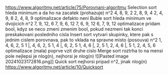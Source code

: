 https://www.algoritmy.net/article/75/Porovnani-algoritmu
Selection sort
	hleda minimum a da ho na zacatek (prohazuje)
	n^2
	4, 8, 9, 2
	2, 8, 9, 4
	2, 4, 9, 8
	2, 4, 8, 9
	optimalizace defakto neni
Buble sort
	hleda minimum ve dvojicich
	n^2
	7, 9, 12, 6
	7, 9, 6, 12
	7, 6, 9, 12
	6, 7, 9, 12
	optimalizace
		pridam bool, kdyz se neco zmeni zmenim bool, pokud nezmeni tak konci
		preskakovani posledniho cisla
Insert sort
	vytvari skupinky, ktere pak s jednim cislem porovnava, pak to vklada na spravne misto (posouva)
	n^2
	1, 4, 6, 2, 5
	1 |, 4, 6, 2, 5
	1, 4 |, 6, 2, 5
	1, 4, 6 |, 2, 5
	1, 2, 4, 6 |, 5
	1, 2, 4, 5, 6
	optimalizace (mala)
		poprve vzit druhe cislo
Merge sort
	roztrha to na mensi pole
	nejlepsi je nlog(n), nejhorsi je nlog(n)
	![[Pasted image 20241023172816.png]]
Quick sort
	nejhorsi pripad n^2, jinak nlog(n)
	https://www.algoritmy.net/article/10/Quicksort